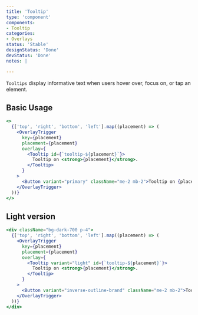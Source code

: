 ```yaml
---
title: 'Tooltip'
type: 'component'
components:
- Tooltip
categories:
- Overlays
status: 'Stable'
designStatus: 'Done'
devStatus: 'Done'
notes: |

---
```


`Tooltips` display informative text when users hover over, focus on, or tap an element.

## Basic Usage

```jsx live
<>
  {['top', 'right', 'bottom', 'left'].map((placement) => (
    <OverlayTrigger
      key={placement}
      placement={placement}
      overlay={
        <Tooltip id={`tooltip-${placement}`}>
          Tooltip on <strong>{placement}</strong>.
        </Tooltip>
      }
    >
      <Button variant="primary" className="me-2 mb-2">Tooltip on {placement}</Button>
    </OverlayTrigger>
  ))}
</>
```

## Light version

```jsx live
<div className="bg-dark-700 p-4">
  {['top', 'right', 'bottom', 'left'].map((placement) => (
    <OverlayTrigger
      key={placement}
      placement={placement}
      overlay={
        <Tooltip variant="light" id={`tooltip-${placement}`}>
          Tooltip on <strong>{placement}</strong>.
        </Tooltip>
      }
    >
      <Button variant="inverse-outline-brand" className="me-2 mb-2">Tooltip on {placement}</Button>
    </OverlayTrigger>
  ))}
</div>
```
